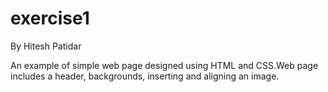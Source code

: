# exercise1
By Hitesh Patidar

An example of simple web page designed using HTML and CSS.Web page includes a header, backgrounds, inserting and aligning an image.
